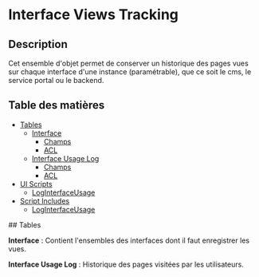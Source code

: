 # Interface Views Tracking

## Description

Cet ensemble d'objet permet de conserver un historique des pages vues sur chaque interface d'une instance (paramétrable), que ce soit le cms, le service portal ou le backend.

## Table des matières
 - [Tables](#Tables)
   - [Interface](#Tables_Interface)
     - [Champs](#Tables_Interface_Champs)
   	 - [ACL](#Tables_Interface_ACL)
   - [Interface Usage Log](#Tables_Interface_Usage_Log)
     - [Champs](#Tables_Interface_Usage_Log_Champs)
     - [ACL](#Tables_Interface_Usage_Log_ACL)
 - [UI Scripts](#UI_Scripts)
   - [LogInterfaceUsage](#UI_Scripts_LogInterfaceUsage)
 - [Script Includes](#Script_Includes)
   - [LogInterfaceUsage](#Script_Includes_LogInterfaceUsage)

<a name="Tables"></a>## Tables

<a name="Tables_Interface"></a>**Interface** : Contient l'ensembles des interfaces dont il faut enregistrer les vues.

<a name="Tables_Interface_Usage_Log"></a>**Interface Usage Log** : Historique des pages visitées par les utilisateurs.

